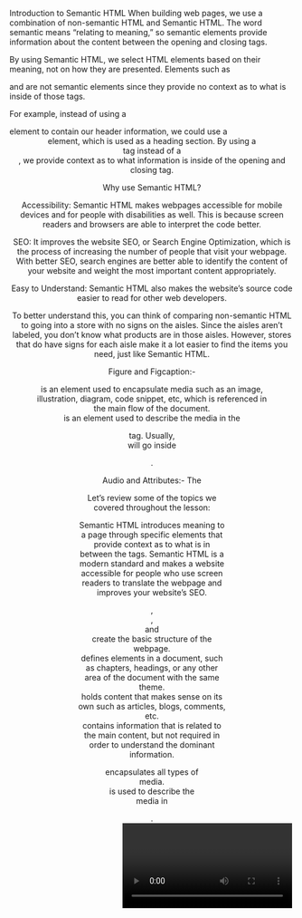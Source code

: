 Introduction to Semantic HTML
When building web pages, we use a combination of non-semantic HTML and Semantic HTML. The word semantic means “relating to meaning,” so semantic elements provide information about the content between the opening and closing tags.

By using Semantic HTML, we select HTML elements based on their meaning, not on how they are presented. Elements such as <div> and <span> are not semantic elements since they provide no context as to what is inside of those tags.

For example, instead of using a <div> element to contain our header information, we could use a <header> element, which is used as a heading section. By using a <header> tag instead of a <div>, we provide context as to what information is inside of the opening and closing tag.

Why use Semantic HTML?

Accessibility: Semantic HTML makes webpages accessible for mobile devices and for people with disabilities as well. This is because screen readers and browsers are able to interpret the code better.

SEO: It improves the website SEO, or Search Engine Optimization, which is the process of increasing the number of people that visit your webpage. With better SEO, search engines are better able to identify the content of your website and weight the most important content appropriately.

Easy to Understand: Semantic HTML also makes the website’s source code easier to read for other web developers.

To better understand this, you can think of comparing non-semantic HTML to going into a store with no signs on the aisles. Since the aisles aren’t labeled, you don’t know what products are in those aisles. However, stores that do have signs for each aisle make it a lot easier to find the items you need, just like Semantic HTML.


Figure and Figcaption:-
<figure> is an element used to encapsulate media such as an image, illustration, diagram, code snippet, etc, which is referenced in the main flow of the document.
<figcaption> is an element used to describe the media in the <figure> tag. Usually, <figcaption> will go inside <figure>. 

Audio and Attributes:-
The <audio> element is used to embed audio content into a document. Like <video>, <audio> uses src to link the audio source.
      <audio>
        <source controls src="https://content.codecademy.com/courses/SemanticHTML/dogBarking.mp3" type="audio/mp3">
    </audio>
Video and Embed:- By using a <video> element, we can add videos to our website. The <video> element makes it clear that a developer is attempting to display a video to the user.
<video src="coding.mp4" controls>Video not supported</video>
In the code above, a video file named coding.mp4 is being played. The “Video not supported” will only show up if the browser is unable to display the video.
Another tag that can be used to incorporate media content into a page is the <embed> tag, which can embed any media content including videos, audio files, and gifs from an external source. This means that websites that have an embed button have some form of media content that can be added to other websites. The <embed> tag is a self-closing tag, unlike the <video> element.
     <video src="https://content.codecademy.com/courses/SemanticHTML/dog-video.mp4" controls>
      <embed src= "https://content.codecademy.com/courses/SemanticHTML/dog-on-beach.gif">
      </video>

Let’s review some of the topics we covered throughout the lesson:

Semantic HTML introduces meaning to a page through specific elements that provide context as to what is in between the tags.
Semantic HTML is a modern standard and makes a website accessible for people who use screen readers to translate the webpage and improves your website’s SEO.
<header>, <nav> , <main> and <footer> create the basic structure of the webpage.
<section> defines elements in a document, such as chapters, headings, or any other area of the document with the same theme.
<article> holds content that makes sense on its own such as articles, blogs, comments, etc.
<aside> contains information that is related to the main content, but not required in order to understand the dominant information.
<figure> encapsulates all types of media.
<figcaption> is used to describe the media in <figure>.
<video>, <embed>, and <audio> elements are used for media files.
